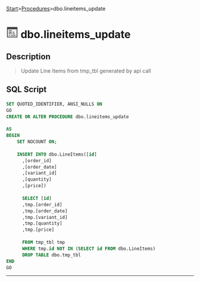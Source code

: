 [Start](../start.md)>[Procedures](Procedures.md)>dbo.lineitems_update


# ![logo](../Images/procedure.svg) dbo.lineitems_update

## <a name="#Description"></a>Description
> Update Line Items from tmp_tbl generated by api call
## <a name="#SqlScript"></a>SQL Script
```SQL
SET QUOTED_IDENTIFIER, ANSI_NULLS ON
GO
CREATE OR ALTER PROCEDURE dbo.lineitems_update 

AS
BEGIN
	SET NOCOUNT ON;

	INSERT INTO dbo.LineItems([id]
      ,[order_id]
      ,[order_date]
      ,[variant_id]
      ,[quantity]
      ,[price])
	  
	  SELECT [id]
      ,tmp.[order_id]
      ,tmp.[order_date]
      ,tmp.[variant_id]
      ,tmp.[quantity]
      ,tmp.[price]

	  FROM tmp_tbl tmp
	  WHERE tmp.id NOT IN (SELECT id FROM dbo.LineItems)
	  DROP TABLE dbo.tmp_tbl
END
GO
```

___